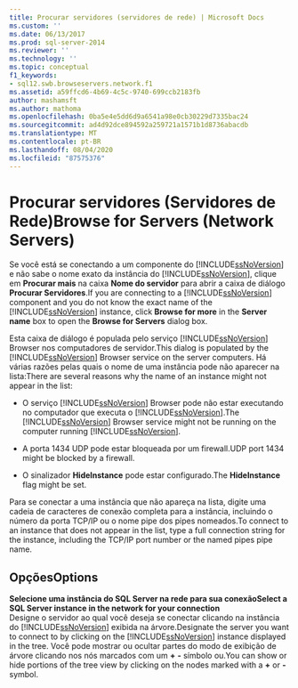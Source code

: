 ```yaml
---
title: Procurar servidores (servidores de rede) | Microsoft Docs
ms.custom: ''
ms.date: 06/13/2017
ms.prod: sql-server-2014
ms.reviewer: ''
ms.technology: ''
ms.topic: conceptual
f1_keywords:
- sql12.swb.browseservers.network.f1
ms.assetid: a59ffcd6-4b69-4c5c-9740-699ccb2183fb
author: mashamsft
ms.author: mathoma
ms.openlocfilehash: 0ba5e4e5dd6d9a6541a98e0cb30229d7335bac24
ms.sourcegitcommit: ad4d92dce894592a259721a1571b1d8736abacdb
ms.translationtype: MT
ms.contentlocale: pt-BR
ms.lasthandoff: 08/04/2020
ms.locfileid: "87575376"
---
```

# <a name="browse-for-servers-network-servers"></a><span data-ttu-id="be63b-102">Procurar servidores (Servidores de Rede)</span><span class="sxs-lookup"><span data-stu-id="be63b-102">Browse for Servers (Network Servers)</span></span>
  <span data-ttu-id="be63b-103">Se você está se conectando a um componente do [!INCLUDE[ssNoVersion](../includes/ssnoversion-md.md)] e não sabe o nome exato da instância do [!INCLUDE[ssNoVersion](../includes/ssnoversion-md.md)], clique em **Procurar mais** na caixa **Nome do servidor** para abrir a caixa de diálogo **Procurar Servidores**.</span><span class="sxs-lookup"><span data-stu-id="be63b-103">If you are connecting to a [!INCLUDE[ssNoVersion](../includes/ssnoversion-md.md)] component and you do not know the exact name of the [!INCLUDE[ssNoVersion](../includes/ssnoversion-md.md)] instance, click **Browse for more** in the **Server name** box to open the **Browse for Servers** dialog box.</span></span>  
  
 <span data-ttu-id="be63b-104">Esta caixa de diálogo é populada pelo serviço [!INCLUDE[ssNoVersion](../includes/ssnoversion-md.md)] Browser nos computadores de servidor.</span><span class="sxs-lookup"><span data-stu-id="be63b-104">This dialog is populated by the [!INCLUDE[ssNoVersion](../includes/ssnoversion-md.md)] Browser service on the server computers.</span></span> <span data-ttu-id="be63b-105">Há várias razões pelas quais o nome de uma instância pode não aparecer na lista:</span><span class="sxs-lookup"><span data-stu-id="be63b-105">There are several reasons why the name of an instance might not appear in the list:</span></span>  
  
-   <span data-ttu-id="be63b-106">O serviço [!INCLUDE[ssNoVersion](../includes/ssnoversion-md.md)] Browser pode não estar executando no computador que executa o [!INCLUDE[ssNoVersion](../includes/ssnoversion-md.md)].</span><span class="sxs-lookup"><span data-stu-id="be63b-106">The [!INCLUDE[ssNoVersion](../includes/ssnoversion-md.md)] Browser service might not be running on the computer running [!INCLUDE[ssNoVersion](../includes/ssnoversion-md.md)].</span></span>  
  
-   <span data-ttu-id="be63b-107">A porta 1434 UDP pode estar bloqueada por um firewall.</span><span class="sxs-lookup"><span data-stu-id="be63b-107">UDP port 1434 might be blocked by a firewall.</span></span>  
  
-   <span data-ttu-id="be63b-108">O sinalizador **HideInstance** pode estar configurado.</span><span class="sxs-lookup"><span data-stu-id="be63b-108">The **HideInstance** flag might be set.</span></span>  
  
 <span data-ttu-id="be63b-109">Para se conectar a uma instância que não apareça na lista, digite uma cadeia de caracteres de conexão completa para a instância, incluindo o número da porta TCP/IP ou o nome pipe dos pipes nomeados.</span><span class="sxs-lookup"><span data-stu-id="be63b-109">To connect to an instance that does not appear in the list, type a full connection string for the instance, including the TCP/IP port number or the named pipes pipe name.</span></span>  
  
## <a name="options"></a><span data-ttu-id="be63b-110">Opções</span><span class="sxs-lookup"><span data-stu-id="be63b-110">Options</span></span>  
 <span data-ttu-id="be63b-111">**Selecione uma instância do SQL Server na rede para sua conexão**</span><span class="sxs-lookup"><span data-stu-id="be63b-111">**Select a SQL Server instance in the network for your connection**</span></span>  
 <span data-ttu-id="be63b-112">Designe o servidor ao qual você deseja se conectar clicando na instância do [!INCLUDE[ssNoVersion](../includes/ssnoversion-md.md)] exibida na árvore.</span><span class="sxs-lookup"><span data-stu-id="be63b-112">Designate the server you want to connect to by clicking on the [!INCLUDE[ssNoVersion](../includes/ssnoversion-md.md)] instance displayed in the tree.</span></span> <span data-ttu-id="be63b-113">Você pode mostrar ou ocultar partes do modo de exibição de árvore clicando nos nós marcados com um **+** **-** símbolo ou.</span><span class="sxs-lookup"><span data-stu-id="be63b-113">You can show or hide portions of the tree view by clicking on the nodes marked with a **+** or **-** symbol.</span></span>  
  
  
